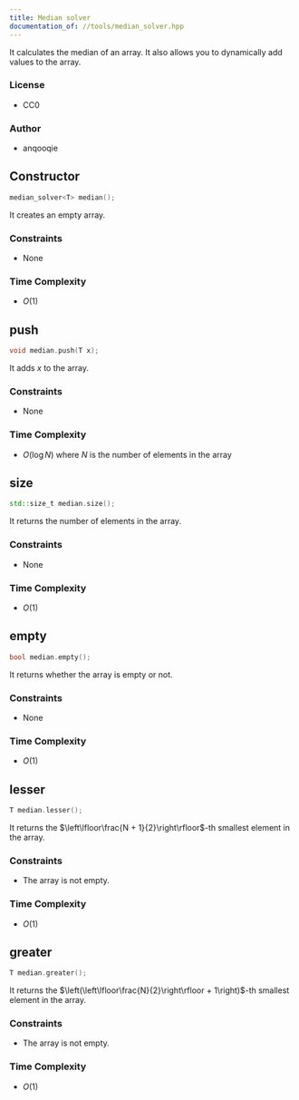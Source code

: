```yaml
---
title: Median solver
documentation_of: //tools/median_solver.hpp
---
```


It calculates the median of an array.
It also allows you to dynamically add values to the array.

### License
- CC0

### Author
- anqooqie

## Constructor
```cpp
median_solver<T> median();
```

It creates an empty array.

### Constraints
- None

### Time Complexity
- $O(1)$

## push
```cpp
void median.push(T x);
```

It adds $x$ to the array.

### Constraints
- None

### Time Complexity
- $O(\log N)$ where $N$ is the number of elements in the array

## size
```cpp
std::size_t median.size();
```

It returns the number of elements in the array.

### Constraints
- None

### Time Complexity
- $O(1)$

## empty
```cpp
bool median.empty();
```

It returns whether the array is empty or not.

### Constraints
- None

### Time Complexity
- $O(1)$

## lesser
```cpp
T median.lesser();
```

It returns the $\left\lfloor\frac{N + 1}{2}\right\rfloor$-th smallest element in the array.

### Constraints
- The array is not empty.

### Time Complexity
- $O(1)$

## greater
```cpp
T median.greater();
```

It returns the $\left(\left\lfloor\frac{N}{2}\right\rfloor + 1\right)$-th smallest element in the array.

### Constraints
- The array is not empty.

### Time Complexity
- $O(1)$
